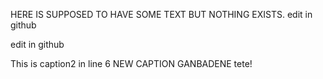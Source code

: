 HERE IS SUPPOSED TO HAVE SOME TEXT BUT NOTHING EXISTS.
edit in github

edit in github

This is caption2 in line 6
NEW CAPTION GANBADENE tete!